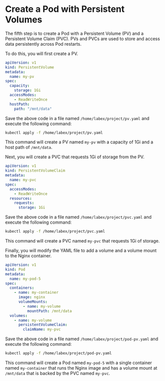 # Create a Pod with Persistent Volumes

The fifth step is to create a Pod with a Persistent Volume (PV) and a Persistent Volume Claim (PVC). PVs and PVCs are used to store and access data persistently across Pod restarts.

To do this, you will first create a PV.

```yaml
apiVersion: v1
kind: PersistentVolume
metadata:
  name: my-pv
spec:
  capacity:
    storage: 1Gi
  accessModes:
    - ReadWriteOnce
  hostPath:
    path: "/mnt/data"
```

Save the above code in a file named `/home/labex/project/pv.yaml` and execute the following command:

```bash
kubectl apply -f /home/labex/project/pv.yaml
```

This command will create a PV named `my-pv` with a capacity of 1Gi and a host path of `/mnt/data`.

Next, you will create a PVC that requests 1Gi of storage from the PV.

```yaml
apiVersion: v1
kind: PersistentVolumeClaim
metadata:
  name: my-pvc
spec:
  accessModes:
    - ReadWriteOnce
  resources:
    requests:
      storage: 1Gi
```

Save the above code in a file named `/home/labex/project/pvc.yaml` and execute the following command:

```bash
kubectl apply -f /home/labex/project/pvc.yaml
```

This command will create a PVC named `my-pvc` that requests 1Gi of storage.

Finally, you will modify the YAML file to add a volume and a volume mount to the Nginx container.

```yaml
apiVersion: v1
kind: Pod
metadata:
  name: my-pod-5
spec:
  containers:
    - name: my-container
      image: nginx
      volumeMounts:
        - name: my-volume
          mountPath: /mnt/data
  volumes:
    - name: my-volume
      persistentVolumeClaim:
        claimName: my-pvc
```

Save the above code in a file named `/home/labex/project/pod-pv.yaml` and execute the following command:

```bash
kubectl apply -f /home/labex/project/pod-pv.yaml
```

This command will create a Pod named `my-pod-5` with a single container named `my-container` that runs the Nginx image and has a volume mount at `/mnt/data` that is backed by the PVC named `my-pvc`.
